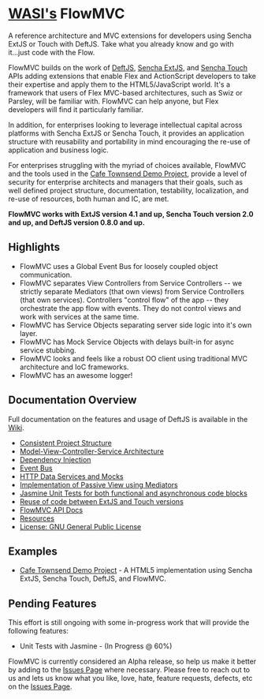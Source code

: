 # [WASI's](http://www.webappsolution.com) FlowMVC

A reference architecture and MVC extensions for developers using Sencha ExtJS or Touch with DeftJS. Take what you already 
know and go with it...just code with the Flow.

FlowMVC builds on the work of [DeftJS](https://github.com/deftjs/), [Sencha ExtJS](http://www.sencha.com/products/extjs), 
and [Sencha Touch](http://www.sencha.com/products/touch) APIs adding extensions that enable Flex and ActionScript 
developers to take their expertise and apply them to the HTML5/JavaScript world. It's a framework that users of Flex 
MVC-based architectures, such as Swiz or Parsley, will be familiar with. FlowMVC can help anyone, but Flex developers 
will find it particularly familiar.

In addition, for enterprises looking to leverage intellectual capital across platforms with Sencha ExtJS or Sencha Touch,
it provides an application structure with reusability and portability in mind encouraging the re-use of application and 
business logic.

For enterprises struggling with the myriad of choices available, FlowMVC and the tools used in the [Cafe Townsend Demo Project](https://github.com/WebAppSolutionInc/sencha-cafe-townsend),
provide a level of security for enterprise architects and managers that their goals, such as well defined project 
structure, documentation, testability, localization, and re-use of resources, both human and IC, are met.

**FlowMVC works with ExtJS version 4.1 and up, Sencha Touch version 2.0 and up, and DeftJS version 0.8.0 and up.**

## Highlights

* FlowMVC uses a Global Event Bus for loosely coupled object communication.
* FlowMVC separates View Controllers from Service Controllers -- we strictly separate Mediators (that own views) from Service Controllers (that own services). Controllers "control flow" of the app -- they orchestrate the app flow with events. They do not control views and work with services at the same time.
* FlowMVC has Service Objects separating server side logic into it's own layer.
* FlowMVC has Mock Service Objects with delays built-in for async service stubbing.
* FlowMVC looks and feels like a robust OO client using traditional MVC architecture and IoC frameworks.
* FlowMVC has an awesome logger!

## Documentation Overview

Full documentation on the features and usage of DeftJS is available in the [Wiki](https://github.com/WebAppSolutionInc/flow-mvc/wiki).

*  [Consistent Project Structure](https://github.com/WebAppSolutionInc/flow-mvc/wiki/Consistent-Project-Structure)
*  [Model-View-Controller-Service Architecture](https://github.com/WebAppSolutionInc/flow-mvc/wiki/MVCS-Architecture)
*  [Dependency Injection](https://github.com/WebAppSolutionInc/flow-mvc/wiki/Dependency-Injection)
*  [Event Bus](https://github.com/WebAppSolutionInc/flow-mvc/wiki/Event-Bus)
*  [HTTP Data Services and Mocks](https://github.com/WebAppSolutionInc/flow-mvc/wiki/Data-Services-And-Mocks)
*  [Implementation of Passive View using Mediators](https://github.com/WebAppSolutionInc/flow-mvc/wiki/Passive-View-And-Mediators)
*  [Jasmine Unit Tests for both functional and asynchronous code blocks](https://github.com/WebAppSolutionInc/flow-mvc/wiki/Running-Unit-Tests)
*  [Reuse of code between ExtJS and Touch versions](https://github.com/WebAppSolutionInc/flow-mvc/wiki/Reusing-Sencha-Code)
*  [FlowMVC API Docs](http://webappsolutioninc.github.io/flow-mvc/docs/)
*  [Resources](https://github.com/WebAppSolutionInc/flow-mvc/wiki/Resources)
*  [License: GNU General Public License](http://webappsolutioninc.github.io/flow-mvc/LICENSE)

## Examples

* [Cafe Townsend Demo Project](https://github.com/WebAppSolutionInc/sencha-cafe-townsend) - A HTML5 implementation 
using Sencha ExtJS, Sencha Touch, DeftJS, and FlowMVC.

## Pending Features

This effort is still ongoing with some in-progress work that will provide the following features:

*  Unit Tests with Jasmine - (In Progress @ 60%)

FlowMVC is currently considered an Alpha release, so help us make it better by adding to the [Issues Page](https://github.com/WebAppSolutionInc/flow-mvc/issues) where 
necessary. Please free to reach out to us and lets us know what you like, love, hate, feature requests, defects, 
etc on the [Issues Page](https://github.com/WebAppSolutionInc/flow-mvc/issues).

